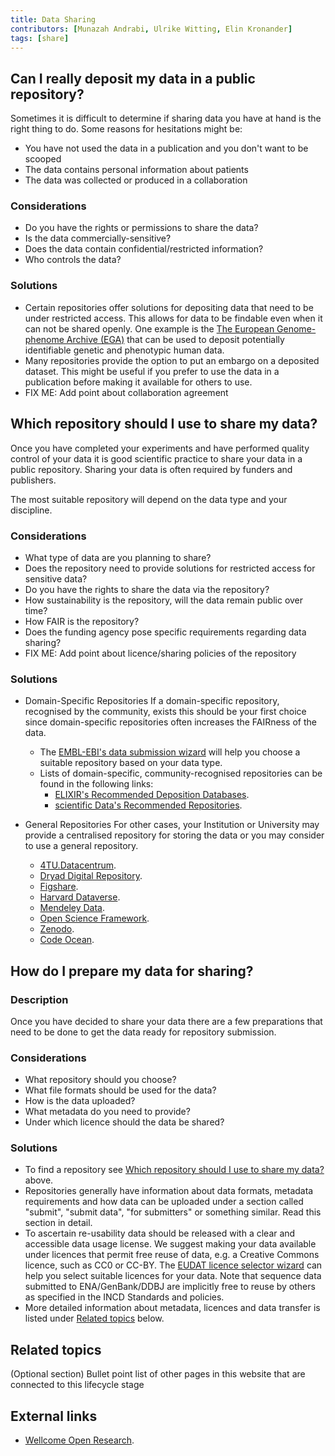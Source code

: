 ```yaml
---
title: Data Sharing
contributors: [Munazah Andrabi, Ulrike Witting, Elin Kronander]
tags: [share]
---
```



## Can I really deposit my data in a public repository?
Sometimes it is difficult to determine if sharing data you have at hand is the right thing to do. Some reasons for hesitations might be:
* You have not used the data in a publication and you don't want to be scooped
* The data contains personal information about patients
* The data was collected or produced in a collaboration

### Considerations
* Do you have the rights or permissions to share the data?
* Is the data commercially-sensitive?
* Does the data contain confidential/restricted information?
* Who controls the data?

### Solutions
* Certain repositories offer solutions for depositing data that need to be under restricted access. This allows for data to be findable even when it can not be shared openly. One example is the [The European Genome-phenome Archive (EGA)](https://ega-archive.org/) that can be used to deposit potentially identifiable genetic and phenotypic human data.
* Many repositories provide the option to put an embargo on a deposited dataset. This might be useful if you prefer to use the data in a publication before making it available for others to use.
* FIX ME: Add point about collaboration agreement

## Which repository should I use to share my data?
Once you have completed your experiments and have performed quality control of your data it is good scientific practice to share your data in a public repository. Sharing your data is often required by funders and publishers.

The most suitable repository will depend on the data type and your discipline.

### Considerations
  * What type of data are you planning to share?
  * Does the repository need to provide solutions for restricted access for sensitive data?
  * Do you have the rights to share the data via the repository?
  * How sustainability is the repository, will the data remain public over time?
  * How FAIR is the repository?
  * Does the funding agency pose specific requirements regarding data sharing?
  * FIX ME: Add point about licence/sharing policies of the repository

### Solutions
* Domain-Specific Repositories
If a domain-specific repository, recognised by the community, exists this should be your first choice since domain-specific repositories often increases the FAIRness of the data.
  * The [EMBL-EBI's data submission wizard](https://www.ebi.ac.uk/submission/) will help you choose a suitable repository based on your data type.
  * Lists of domain-specific, community-recognised repositories can be found in the following links:
    * [ELIXIR's Recommended Deposition Databases](https://elixir-europe.org/services/tag/elixir-deposition-databases).
    * [scientific Data's Recommended Repositories](https://www.nature.com/sdata/policies/repositories).


* General Repositories
For other cases, your Institution or University may provide a centralised repository for storing the data or you may consider to use a general repository.
  * [4TU.Datacentrum](https://data.4tu.nl/info/en/).
  * [Dryad Digital Repository](http://datadryad.org).
  * [Figshare](https://figshare.com).
  * [Harvard Dataverse](https://dataverse.harvard.edu).
  * [Mendeley Data](https://data.mendeley.com).
  * [Open Science Framework](https://osf.io).
  * [Zenodo](https://zenodo.org).
  * [Code Ocean](https://codeocean.com).


## How do I prepare my data for sharing?

### Description
Once you have decided to share your data there are a few preparations that need to be done to get the data ready for repository submission.

### Considerations
  * What repository should you choose?
  * What file formats should be used for the data?
  * How is the data uploaded?
  * What metadata do you need to provide?
  * Under which licence should the data be shared?

### Solutions
  * To find a repository see [Which repository should I use to share my data?](##Which-repository-should-I-use-to-share-my-data?) above.
  * Repositories generally have information about data formats, metadata requirements and how data can be uploaded under a section called "submit", "submit data", "for submitters" or something similar. Read this section in detail.
  * To ascertain re-usability data should be released with a clear and accessible data usage license. We suggest making your data available under licences that permit free reuse of data, e.g. a Creative Commons licence, such as CC0 or CC-BY. The [EUDAT licence selector wizard](https://ufal.github.io/public-license-selector/) can help you select suitable licences for your data. Note that sequence data submitted to ENA/GenBank/DDBJ are implicitly free to reuse by others as specified in the INCD Standards and policies.
  * More detailed information about metadata, licences and data transfer is listed under [Related topics](##related-topics) below.

## Related topics
(Optional section)
Bullet point list of other pages in this website that are connected to this lifecycle stage

## External links
* [Wellcome Open Research](https://wellcomeopenresearch.org/for-authors/data-guidelines).
